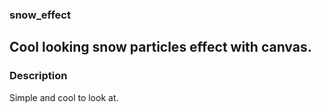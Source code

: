 ### snow_effect
## Cool looking snow particles effect with canvas.

### Description

Simple and cool to look at.
